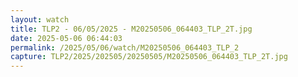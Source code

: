 ```yaml
---
layout: watch
title: TLP2 - 06/05/2025 - M20250506_064403_TLP_2T.jpg
date: 2025-05-06 06:44:03
permalink: /2025/05/06/watch/M20250506_064403_TLP_2
capture: TLP2/2025/202505/20250505/M20250506_064403_TLP_2T.jpg
---
```

